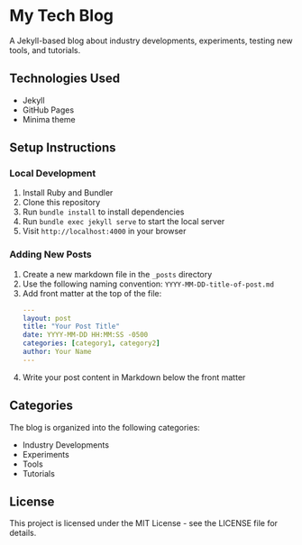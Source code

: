 # My Tech Blog

A Jekyll-based blog about industry developments, experiments, testing new tools, and tutorials.

## Technologies Used

- Jekyll
- GitHub Pages
- Minima theme

## Setup Instructions

### Local Development

1. Install Ruby and Bundler
2. Clone this repository
3. Run `bundle install` to install dependencies
4. Run `bundle exec jekyll serve` to start the local server
5. Visit `http://localhost:4000` in your browser

### Adding New Posts

1. Create a new markdown file in the `_posts` directory
2. Use the following naming convention: `YYYY-MM-DD-title-of-post.md`
3. Add front matter at the top of the file:
   ```yaml
   ---
   layout: post
   title: "Your Post Title"
   date: YYYY-MM-DD HH:MM:SS -0500
   categories: [category1, category2]
   author: Your Name
   ---
   ```
4. Write your post content in Markdown below the front matter

## Categories

The blog is organized into the following categories:

- Industry Developments
- Experiments
- Tools
- Tutorials

## License

This project is licensed under the MIT License - see the LICENSE file for details. 